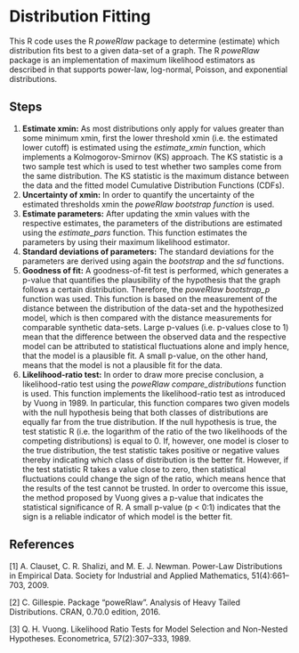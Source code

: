 # Distribution Fitting

This R code uses the R *poweRlaw* package to determine (estimate) which distribution fits best to a given data-set of a graph.
The R *poweRlaw* package is an implementation of maximum likelihood estimators as described in that supports power-law, log-normal, Poisson, and exponential distributions.

## Steps

1. **Estimate xmin:** As most distributions only apply for values greater than some minimum xmin, first the lower threshold xmin (i.e. the estimated lower cutoff) is estimated using the *estimate_xmin* function, which implements a Kolmogorov-Smirnov (KS) approach. The KS statistic is a two sample test which is used to test whether two samples come from the same distribution. The KS statistic is the maximum distance between the data and the fitted model Cumulative Distribution Functions (CDFs).
2. **Uncertainty of xmin:** In order to quantify the uncertainty of the estimated thresholds xmin the *poweRlaw bootstrap function* is used.
3. **Estimate parameters:** After updating the xmin values with the respective estimates, the parameters of the distributions
are estimated using the *estimate_pars* function. This function estimates the parameters by using their maximum likelihood estimator.
4. **Standard deviations of parameters:** The standard deviations for the parameters are derived using again the *bootstrap* and the *sd* functions.
5. **Goodness of fit:** A goodness-of-fit test is performed, which generates a p-value that quantifies the plausibility of the hypothesis that the graph follows a certain distribution. Therefore, the *poweRlaw bootstrap_p* function was used. This function is based on the measurement of the distance between the distribution of the data-set and the hypothesized model, which is then compared with the distance measurements for comparable synthetic data-sets. Large p-values (i.e. p-values close to 1) mean that the difference between the observed data and the respective model can be attributed to statistical fluctuations alone and imply hence, that the model is a plausible fit. A small p-value, on the other hand, means that the model is not a plausible fit for the data.
6. **Likelihood-ratio test:** In order to draw more precise conclusion, a likelihood-ratio test using the *poweRlaw compare_distributions* function is used. This function implements the likelihood-ratio test as introduced by Vuong in 1989. In particular, this function compares two given models with the null hypothesis being that both classes of distributions are equally far from the true distribution. If the null hypothesis is true, the test statistic R (i.e. the logarithm of the ratio of the two likelihoods of the competing distributions) is equal to 0. If, however, one model is closer to the true distribution, the test statistic takes positive or negative values thereby indicating which class of distribution is the better fit. However, if the test statistic R takes a value close to zero, then statistical fluctuations could change the sign of the ratio, which means hence that the results of the test cannot be trusted. In order to overcome this issue, the method proposed by Vuong gives a p-value that indicates the statistical significance of R. A small p-value (p < 0:1) indicates that the sign is a reliable indicator of which model is the better fit.


## References
[1] A. Clauset, C. R. Shalizi, and M. E. J. Newman. Power-Law Distributions in Empirical Data. Society for Industrial and Applied Mathematics, 51(4):661–703, 2009.

[2] C. Gillespie. Package “poweRlaw”. Analysis of Heavy Tailed Distributions. CRAN, 0.70.0 edition, 2016.

[3] Q. H. Vuong. Likelihood Ratio Tests for Model Selection and Non-Nested Hypotheses. Econometrica, 57(2):307–333, 1989.
